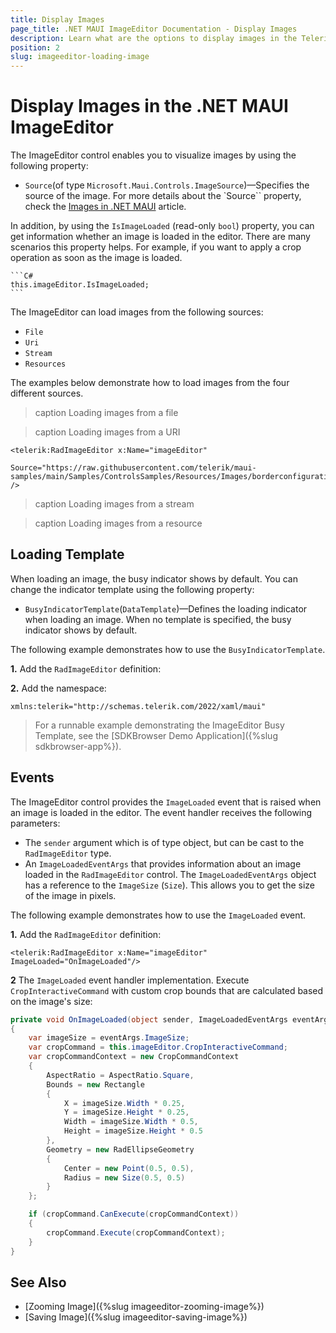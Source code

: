 ```yaml
---
title: Display Images
page_title: .NET MAUI ImageEditor Documentation - Display Images
description: Learn what are the options to display images in the Telerik UI for .NET MAUI ImageEditor control.
position: 2
slug: imageeditor-loading-image
---
```


# Display Images in the .NET MAUI ImageEditor

The ImageEditor control enables you to visualize images by using the following property:

* `Source`(of type `Microsoft.Maui.Controls.ImageSource`)—Specifies the source of the image. For more details about the `Source`` property, check the [Images in .NET MAUI](https://learn.microsoft.com/en-us/dotnet/maui/user-interface/controls/image?view=net-maui-7.0) article.

In addition, by using the `IsImageLoaded` (read-only `bool`) property, you can get information whether an image is loaded in the editor. There are many scenarios this property helps. For example, if you want to apply a crop operation as soon as the image is loaded.

    ```C#
    this.imageEditor.IsImageLoaded;
    ```
The ImageEditor can load images from the following sources:

* `File`
* `Uri`
* `Stream`
* `Resources`

The examples below demonstrate how to load images from the four different sources.

>caption Loading images from a file

<snippet id='imageeditor-load-image-from-file'/>

>caption Loading images from a URI

```XAML
<telerik:RadImageEditor x:Name="imageEditor" 
                        Source="https://raw.githubusercontent.com/telerik/maui-samples/main/Samples/ControlsSamples/Resources/Images/borderconfigurationavatar.png" />
```

>caption Loading images from a stream

<snippet id='load-image-from-stream'/>

>caption Loading images from a resource

<snippet id='imageeditor-toolbar-styling'/>

## Loading Template

When loading an image, the busy indicator shows by default. You can change the indicator template using the following property:

* `BusyIndicatorTemplate`(`DataTemplate`)&mdash;Defines the loading indicator when loading an image. When no template is specified, the busy indicator shows by default.

The following example demonstrates how to use the `BusyIndicatorTemplate`.

**1.** Add the `RadImageEditor` definition:

<snippet id='imageeditor-busy-template'/>

**2.** Add the namespace:

```XAML
xmlns:telerik="http://schemas.telerik.com/2022/xaml/maui"
```

> For a runnable example demonstrating the ImageEditor Busy Template, see the [SDKBrowser Demo Application]({%slug sdkbrowser-app%}).

## Events

The ImageEditor control provides the `ImageLoaded` event that is raised when an image is loaded in the editor. The event handler receives the following parameters:

* The `sender` argument which is of type object, but can be cast to the `RadImageEditor` type.
* An `ImageLoadedEventArgs` that provides information about an image loaded in the `RadImageEditor` control. The `ImageLoadedEventArgs` object has a reference to the `ImageSize` (`Size`). This allows you to get the size of the image in pixels.

The following example demonstrates how to use the `ImageLoaded` event.

**1.** Add the `RadImageEditor` definition:

```XAML
<telerik:RadImageEditor x:Name="imageEditor" ImageLoaded="OnImageLoaded"/>
```

**2** The `ImageLoaded` event handler implementation. Execute `CropInteractiveCommand` with custom crop bounds that are calculated based on the image's size:

```C#
private void OnImageLoaded(object sender, ImageLoadedEventArgs eventArgs)
{
    var imageSize = eventArgs.ImageSize;
    var cropCommand = this.imageEditor.CropInteractiveCommand;
    var cropCommandContext = new CropCommandContext
    {
        AspectRatio = AspectRatio.Square,
        Bounds = new Rectangle
        {
            X = imageSize.Width * 0.25,
            Y = imageSize.Height * 0.25,
            Width = imageSize.Width * 0.5,
            Height = imageSize.Height * 0.5
        },
        Geometry = new RadEllipseGeometry
        {
            Center = new Point(0.5, 0.5),
            Radius = new Size(0.5, 0.5)
        }
    };

    if (cropCommand.CanExecute(cropCommandContext))
    {
        cropCommand.Execute(cropCommandContext);
    }
}
```

## See Also

- [Zooming Image]({%slug imageeditor-zooming-image%})
- [Saving Image]({%slug imageeditor-saving-image%})
